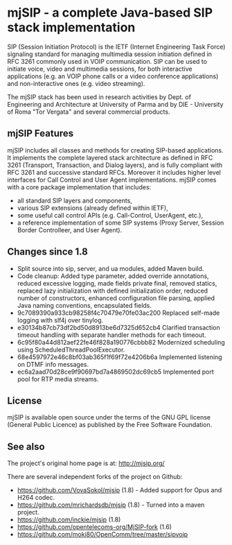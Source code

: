 # mjSIP - a complete Java-based SIP stack implementation 

SIP (Session Initiation Protocol) is the IETF (Internet Engineering Task Force) signaling standard for managing 
multimedia session initiation defined in RFC 3261 commonly used in VOIP communication. SIP can be used to initiate 
voice, video and multimedia sessions, for both interactive applications (e.g. an VOIP phone calls or a video 
conference applications) and non-interactive ones (e.g. video streaming). 

The mjSIP stack has been used in research activities by Dept. of Engineering and Architecture at University of Parma and 
by DIE - University of Roma "Tor Vergata" and several commercial products.

## mjSIP Features

mjSIP includes all classes and methods for creating SIP-based applications. It implements the complete layered stack 
architecture as defined in RFC 3261 (Transport, Transaction, and Dialog layers), and is fully compliant with RFC 3261 
and successive standard RFCs. Moreover it includes higher level interfaces for Call Control and User Agent 
implementations. mjSIP comes with a core package implementation that includes:

* all standard SIP layers and components,
* various SIP extensions (already defined within IETF),
* some useful call control APIs (e.g. Call-Control, UserAgent, etc.),
* a reference implementation of some SIP systems (Proxy Server, Session Border Controlleer, and User Agent).

## Changes since 1.8

* Split source into sip, server, and ua modules, added Maven build.
* Code cleanup: Added type parameter, added override annotations, reduced excessive logging, made fields private final, removed statics, replaced lazy initialization with defined initialization order, reduced number of constructors, enhanced configuration file parsing, applied Java naming conventions, encapsulated fields. 
* 9c7089390a933cb98258f4c70479e70fe03ac200 Replaced self-made logging with slf4j over tinylog.
* e30134b87cb73df2bd50d8913be6d7325d652cb4 Clarified transaction timeout handling with separate handler methods for each timeout. 
* 6c95f80a44d812aef22fe46f828a190776cbbb82 Modernized scheduling using ScheduledThreadPoolExecutor.
* 68e4597972e46c8bf03ab365f1f69f72e4206b6a Implemented listening on DTMF info messages.
* ec6a2aad70d28ce9f90697bd7a4869502dc69cb5 Implemented port pool for RTP media streams. 

## License

mjSIP is available open source under the terms of the GNU GPL license (General Public Licence) 
as published by the Free Software Foundation.

## See also

The project's original home page is at: http://mjsip.org/
 
There are several independent forks of the project on Github:
 
* https://github.com/VovaSokol/mjsip (1.8) - Added support for Opus and H264 codec.
* https://github.com/mrichardsdb/mjsip (1.8) - Turned into a maven project.
* https://github.com/inckie/mjsip (1.8)
* https://github.com/opentelecoms-org/MjSIP-fork (1.6)
* https://github.com/moki80/OpenComm/tree/master/sipvoip
